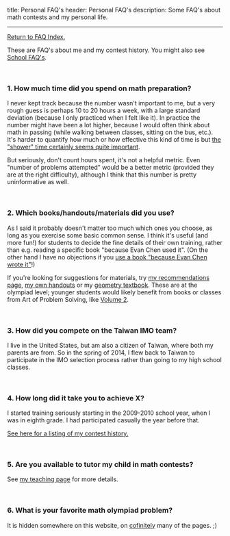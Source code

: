 title: Personal FAQ's
header: Personal FAQ's
description: Some FAQ's about math contests and my personal life.

---

[Return to FAQ Index.](faqs.html)

These are FAQ's about me and my contest history.
You might also see [School FAQ's](FAQs/school.html).

<br>

### 1. How much time did you spend on math preparation?
I never kept track because the number wasn't important to me,
but a very rough guess is perhaps 10 to 20 hours a week,
with a large standard deviation (because I only practiced when I felt like it).
In practice the number might have been a lot higher,
because I would often think about math in passing
(while walking between classes, sitting on the bus, etc.).
It's harder to quantify how much or how effective this kind of time is
but [the "shower" time certainly seems quite important][shower].

But seriously, don't count hours spent, it's not a helpful metric.
Even "number of problems attempted" would be a better metric
(provided they are at the right difficulty),
although I think that this number is pretty uninformative as well.

<br>

### 2. Which books/handouts/materials did you use?
As I said it probably doesn't matter too much which ones you choose,
as long as you exercise some basic common sense.
I think it's useful (and more fun!) for students to decide the
fine details of their own training, rather than
e.g. reading a specific book "because Evan Chen used it".
(On the other hand I have no objections if you
[use a book "because Evan Chen wrote it"][geombook]!)

If you're looking for suggestions for materials,
try [my recommendations page](recommend.html),
[my own handouts][articles] or my [geometry textbook][geombook].
These are at the olympiad level; younger students would likely benefit
from books or classes from Art of Problem Solving, like
[Volume 2](https://www.artofproblemsolving.com/store/item/aops-vol2).


<br>

### 3. How did you compete on the Taiwan IMO team?
I live in the United States, but am also a citizen of Taiwan,
where both my parents are from.
So in the spring of 2014,
I flew back to Taiwan to participate in the IMO selection process
rather than going to my high school classes.

<br>

### 4. How long did it take you to achieve X?
I started training seriously starting in the 2009-2010 school year,
when I was in eighth grade.
I had participated casually the year before that.

[See here for a listing of my contest history.][myscores]

<br>

### 5. Are you available to tutor my child in math contests?

See [my teaching page][otis] for more details.

<br>

### 6. What is your favorite math olympiad problem?

It is hidden somewhere on this website,
on [cofinitely][cofinite] many of the pages. ;)

[aimescratch]: static/AIME-2013-scratch.pdf
[aopswrite]: http://artofproblemsolving.com/articles/how-to-write-solution
[articles]: olympiad.html
[ebook]: http://www.maa.org/ebooks/EGMO/
[geoff]: http://people.bath.ac.uk/masgcs/geo.pdf
[geombook]: geombook.html
[howproof]: http://zimmer.csufresno.edu/~larryc/proofs/proofs.html
[otis]: otis.html
[mistakes]: http://www.artofproblemsolving.com/articles/stupid-mistakes
[myscores]: myscores.html
[right]: http://artofproblemsolving.com/community/c5h520900
[shower]: http://www.paulgraham.com/top.html
[tutor]: https://usamo.wordpress.com/2016/02/07/stop-paying-me-per-hour/
[usa2003]: exams/usamo-2003-rubric.pdf
[usamts]: http://usamts.org/index.php
[wpcontest]: https://usamo.wordpress.com/20n4/07/27/what-leads-to-success-at-math-contests/
[wpgeo]: https://usamo.wordpress.com/2016/01/19/some-advice-for-olympiad-geometry/
[yufei]: http://yufeizhao.com/olympiad.html

[cofinite]: https://en.wikipedia.org/wiki/Cofiniteness
